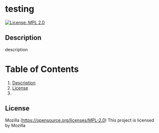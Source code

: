 # testing
  [![License: MPL 2.0](https://img.shields.io/badge/License-MPL_2.0-brightgreen.svg)](https://opensource.org/licenses/MPL-2.0) 
  ## Description
   description

   # Table of Contents
   1. [Description](#description)
   2. [License](#license)
   3. [](#third-example)
   
   ## License 
   Mozilla
   (https://opensource.org/licenses/MPL-2.0)
   This project is licensed by Mozilla
